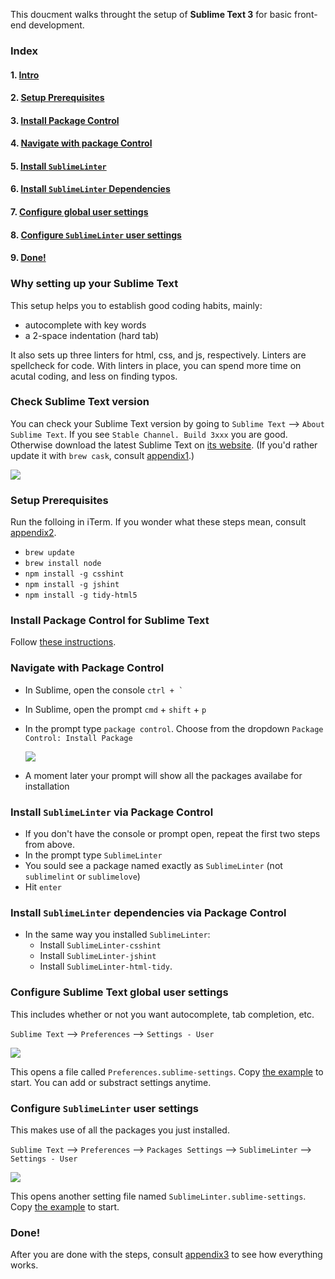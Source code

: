 This doucment walks throught the setup of **Sublime Text 3** for basic front-end development.

### Index

#### 1. [Intro](https://github.com/jueyang/sublime-setup#why-setting-up-your-sublime-text)
#### 2. [Setup Prerequisites](https://github.com/jueyang/sublime-setup#setup-prerequisites-1)
#### 3. [Install Package Control](https://github.com/jueyang/sublime-setup#install-package-control-for-sublime-text)
#### 4. [Navigate with package Control](https://github.com/jueyang/sublime-setup#navigate-with-package-control-1)
#### 5. [Install `SublimeLinter`](https://github.com/jueyang/sublime-setup#install-sublimelinter-via-package-control)
#### 6. [Install `SublimeLinter` Dependencies](https://github.com/jueyang/sublime-setup#install-sublimelinter-dependencies-via-package-control)
#### 7. [Configure global user settings](https://github.com/jueyang/sublime-setup#configure-sublime-text-global-user-settings)
#### 8. [Configure `SublimeLinter` user settings](https://github.com/jueyang/sublime-setup#configure-sublimelinter-user-settings-1)
#### 9. [Done!](https://github.com/jueyang/sublime-setup#done-1)

### Why setting up your Sublime Text

This setup helps you to establish good coding habits, mainly:

- autocomplete with key words
- a 2-space indentation (hard tab)

It also sets up three linters for html, css, and js, respectively. Linters are spellcheck for code. With linters in place, you can spend more time on acutal coding, and less on finding typos.

### Check Sublime Text version

You can check your Sublime Text version by going to `Sublime Text` --> `About Sublime Text`. If you see `Stable Channel. Build 3xxx` you are good. Otherwise download the latest Sublime Text on [its website](http://www.sublimetext.com/). (If you'd rather update it with `brew cask`, consult [appendix1](https://github.com/jueyang/sublime-setup/blob/master/appendix1.md).)


![](http://cl.ly/2P0n2a283v2B/Screen%20Shot%202016-02-24%20at%204.40.22%20PM.png)

### Setup Prerequisites

Run the folloing in iTerm. If you wonder what these steps mean, consult [appendix2](https://github.com/jueyang/sublime-setup/blob/master/appendix2.md).

- `brew update`
- `brew install node`
- `npm install -g csshint`
- `npm install -g jshint`
- `npm install -g tidy-html5`

### Install Package Control for Sublime Text

Follow [these instructions]((https://packagecontrol.io/installation#st3)).

### Navigate with Package Control

- In Sublime, open the console ``` ctrl + ` ```
- In Sublime, open the prompt `cmd` + `shift` + `p`
- In the prompt type `package control`. Choose from the dropdown `Package Control: Install Package`

  ![](http://cl.ly/0x303v0Q310w/Screen%20Shot%202016-02-24%20at%204.42.00%20PM.png)

- A moment later your prompt will show all the packages availabe for installation

### Install `SublimeLinter` via Package Control

- If you don't have the console or prompt open, repeat the first two steps from above.
-  In the prompt type `SublimeLinter`
  - You sould see a package named exactly as `SublimeLinter` (not `sublimelint` or `sublimelove`)
  - Hit `enter`

### Install `SublimeLinter` dependencies via Package Control

- In the same way you installed `SublimeLinter`:
  - Install `SublimeLinter-csshint`
  - Install `SublimeLinter-jshint`
  - Install `SublimeLinter-html-tidy`.

### Configure Sublime Text global user settings

This includes whether or not you want autocomplete, tab completion, etc.

`Sublime Text` --> `Preferences` --> `Settings - User`

![](http://cl.ly/0V290u1j271Q/Screen%20Shot%202016-02-24%20at%201.38.03%20PM.png)

This opens a file called `Preferences.sublime-settings`. Copy [the example](https://github.com/jueyang/sublime-setup/blob/master/Preferences.sublime-settings) to start. You can add or substract settings anytime.

### Configure `SublimeLinter` user settings

This makes use of all the packages you just installed.

`Sublime Text` --> `Preferences` --> `Packages Settings` --> `SublimeLinter` --> `Settings - User`

![](http://cl.ly/1p1h1x1b160A/Screen%20Shot%202016-02-24%20at%201.38.13%20PM.png)

This opens another setting file named `SublimeLinter.sublime-settings`. Copy [the example](https://github.com/jueyang/sublime-setup/blob/master/SublimeLinter.sublime-settings) to start.

### Done!

After you are done with the steps, consult [appendix3](https://github.com/jueyang/sublime-setup/blob/master/appendix0.md) to see how everything works.

